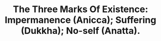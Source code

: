 ---
title: "The Three Marks Of Existence: Impermanence (Anicca); Suffering (Dukkha); No-self (Anatta)."
tags: buddhism human
buddhistidea: true
order: 1
star: true
---